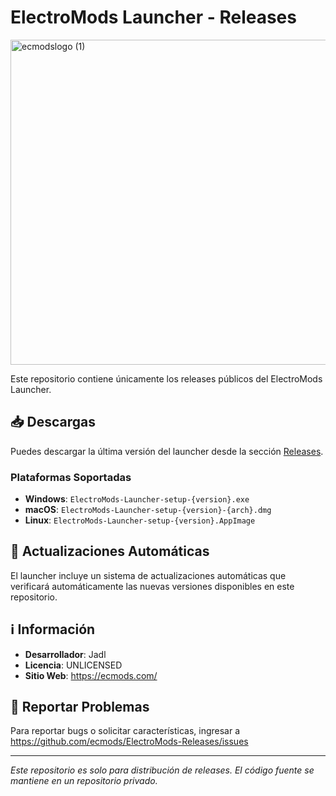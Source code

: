 # ElectroMods Launcher - Releases

<img width="520" height="520" alt="ecmodslogo (1)" src="https://github.com/user-attachments/assets/200f9300-9d17-44ae-a22b-a062d381cca2" />

Este repositorio contiene únicamente los releases públicos del ElectroMods Launcher.

## 📥 Descargas

Puedes descargar la última versión del launcher desde la sección [Releases](https://github.com/ecmods/ElectroMods-Releases/releases).

### Plataformas Soportadas

- **Windows**: `ElectroMods-Launcher-setup-{version}.exe`
- **macOS**: `ElectroMods-Launcher-setup-{version}-{arch}.dmg`
- **Linux**: `ElectroMods-Launcher-setup-{version}.AppImage`

## 🔄 Actualizaciones Automáticas

El launcher incluye un sistema de actualizaciones automáticas que verificará automáticamente las nuevas versiones disponibles en este repositorio.

## ℹ️ Información

- **Desarrollador**: Jadl
- **Licencia**: UNLICENSED
- **Sitio Web**: https://ecmods.com/

## 🐛 Reportar Problemas

Para reportar bugs o solicitar características, ingresar a https://github.com/ecmods/ElectroMods-Releases/issues

---

*Este repositorio es solo para distribución de releases. El código fuente se mantiene en un repositorio privado.*
